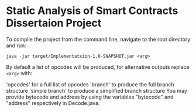 # Static Analysis of Smart Contracts Dissertaion Project
To compile the project from the command line, navigate to the root directory and run:

`java -jar target/Implementatxion-1.0-SNAPSHOT.jar <arg>`

By default a list of opcodes will be produced, for alternative outputs replace `<arg>` with:

'opcodes' for a full list of opcodes
'branch' to produce the full branch structure
'simple branch' to produce a simplified branch structure
You may provide bytecode and address by using the variables "bytecode" and "address" respectively in Decode.java.
